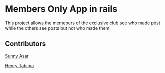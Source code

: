 # Members Only App in rails

This project allows the memebers of the exclusive club see who made post while the others see posts but not who made them.

## Contributors
[Sunny Asar](https://github.com/SunnyAsar)

[Henry Tabima](https://github.com/HenryTabima)
